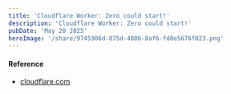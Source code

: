 ```yaml
---
title: 'Cloudflare Worker: Zero could start!'
description: 'Cloudflare Worker: Zero could start!'
pubDate: 'May 20 2025'
heroImage: '/share/9745906d-875d-4806-8af6-fd0e5676f023.png'
---
```


#### Reference
- [cloudflare.com](https://blog.cloudflare.com/eliminating-cold-starts-with-cloudflare-workers/)
